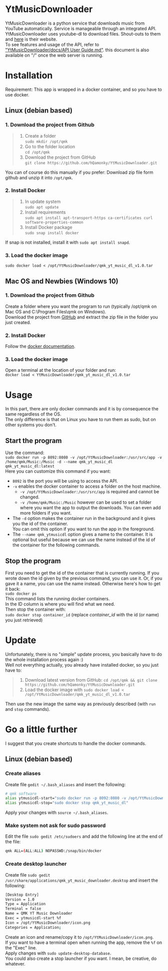 # YtMusicDownloader
YtMusicDownloader is a python service that downloads music from YouTube automatically. Service is manageable through an integrated API.  
YtMusicDownloader uses youtube-dl to download files. Shout-outs to them and [here](https://ytdl-org.github.io/youtube-dl/) is their website.  
To see features and usage of the API, refer to ["YtMusicDownloader/docs/API User Guide.md"](https://github.com/hQamonky/YtMusicDownloader/blob/master/docs/Api%20User%20Guide.md). this document is also available on "/" once the web server is running. 
# Installation
Requirement: This app is wrapped in a docker container, and so you have to use docker.  
## Linux (debian based)
### 1. Download the project from Github
> 1. Create a folder  
> `sudo mkdir /opt/qmk`
> 2. Go to the folder location  
> `cd /opt/qmk`
> 3. Download the project from GitHub  
> `git clone https://github.com/hQamonky/YtMusicDownloader.git`
>  
You can of course do this manually if you prefer: Download zip file form github and unzip it into `/opt/qmk`.  
### 2. Install Docker
> 1. In update system  
> `sudo apt update`  
> 2. Install requirements  
> `sudo apt install apt-transport-https ca-certificates curl software-properties-common`  
> 3. Install Docker package  
> `sudo snap install docker`  
>
If snap is not installed, install it with `sudo apt install snapd`.  
### 3. Load the docker image
`sudo docker load < /opt/YtMusicDownloader/qmk_yt_music_dl_v1.0.tar`  
## Mac OS and Newbies (Windows 10)
### 1. Download the project from Github
Create a folder where you want the program to run (typically /opt/qmk on Mac OS and C:\\Program Files\qmk on Windows).  
Download the project from [GitHub](https://github.com/hQamonky/YtMusicDownloader/archive/master.zip) and extract the zip file in the folder you just created.  
### 2. Install Docker
Follow the [docker documentation](https://docs.docker.com/).
### 3. Load the docker image
Open a terminal at the location of your folder and run:  
`docker load < YtMusicDownloader/qmk_yt_music_dl_v1.0.tar`  
# Usage
In this part, there are only docker commands and it is by consequence the same regardless of the OS.  
The only difference is that on Linux you have to run them as sudo, but on other systems you don't.
## Start the program
Use the command:  
`sudo docker run -p 8092:8080 -v /opt/YtMusicDownloader:/usr/src/app -v /home/qmk/Music:/Music -d --name qmk_yt_music_dl qmk_yt_music_dl:latest`  
Here you can customize this command if you want:  
- `8092` is the port you will be using to access the API.  
- `-v` enables the docker container to access a folder on the host machine.  
    - `-v /opt/YtMusicDownloader:/usr/src/app` is required and cannot be changed.  
    - `-v /home/qmk/Music:/Music` however can be used to set a folder where you want the app to output the downloads. You can even add more folders if you want.  
- The `-d` option makes the container run in the background and it gives you the id of the container.  
You can omit this option if you want to run the app in the foreground.  
- The `--name qmk_ytmusicdl` option gives a name to the container. It is optional but useful because we can use the name instead of the id of the container for the following commands.   
## Stop the  program
First you need to get the id of the container that is currently running. If you wrote down the id given by the previous command, you can use it. Or, if you gave it a name, you can use the name instead. Otherwise here's how to get it back:  
`sudo docker ps`  
This command lists the running docker containers.  
In the ID column is where you will find what we need.  
Then stop the container with:  
`sudo docker stop container_id` (replace *container_id* with the id (or name) you just retrieved)  
# Update
Unfortunately, there is no "simple" update process, you basically have to do the whole installation process again :)  
Well not everything actually, you already have installed docker, so you just have to:  
> 1. Download latest version from GitHub: `cd /opt/qmk && git clone https://github.com/hQamonky/YtMusicDownloader.git`
> 2. Load the docker image with `sudo docker load < /opt/YtMusicDownloader/qmk_yt_music_dl_v1.0.tar`  
> 
Then use the new image the same way as previously described (with `run` and `stop` commands).  
# Go a little further
I suggest that you create shortcuts to handle the docker commands.
## Linux (debian based)
### Create aliases
Create file `gedit ~/.bash_aliases` and insert the following:
``` bash
# qmk software
alias ytmusicdl-start="sudo docker run -p 8092:8080 -v /opt/YtMusicDownloader:/usr/src/app -v /home/qmk/Music:/Music -d --name qmk_yt_music_dl qmk_yt_music_dl:latest"  
alias ytmusicdl-stop="sudo docker stop qmk_yt_music_dl"  
```
Apply your changes with `source ~/.bash_aliases`.  
### Make system not ask for sudo password
Edit the file `sudo gedit /etc/sudoers` and add the following line at the end of the file:  
``` bash
qmk ALL=(ALL:ALL) NOPASSWD:/snap/bin/docker
```
### Create desktop launcher
Create file `sudo gedit /usr/share/applications/qmk_yt_music_downloader.desktop` and insert the following:  
``` bash
[Desktop Entry]  
Version = 1.0  
Type = Application  
Terminal = false  
Name = QMK YT Music Downloader  
Exec = ytmusicdl-start %f  
Icon = /opt/YtMusicDownloader/icon.png  
Categories = Application;  
```
Create an icon and rename/copy it to `/opt/YtMusicDownloader/icon.png`.  
If you want to have a terminal open when running the app, remove the `%f` on the "Exec" line.  
Apply changes with `sudo update-desktop-database`.  
You could also create a stop launcher if you want. I mean, be creative, do whatever.   